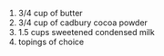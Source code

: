 1. 3/4 cup of butter
2. 3/4 cup of cadbury cocoa powder
3. 1.5 cups sweetened condensed milk
4. topings of choice